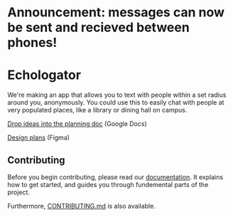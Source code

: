 # Announcement: messages can now be sent and recieved between phones!
# Echologator
We're making an app that allows you to text with people within a set radius around you, anonymously. You could use this to easily chat with people at very populated places, like a library or dining hall on campus.

[Drop ideas into the planning doc](https://docs.google.com/document/d/1fnZhzdzapjkcn7T2G9LytV6WGVBb7rkJRJlz3hdv6NY/edit?usp=sharing) (Google Docs)

[Design plans](https://www.figma.com/file/2mvddKeA4XMODdCidYkDid/Proximity-Chat-App) (Figma)

## Contributing
Before you begin contributing, please read our [documentation](https://osc-proximity-documentation.vercel.app/). It explains how to get started, and guides you through fundemental parts of the project.

Furthermore, [CONTRIBUTING.md](https://github.com/ufosc/OSC-Proximity-Chat-App/blob/main/CONTRIBUTING.md) is also available.
